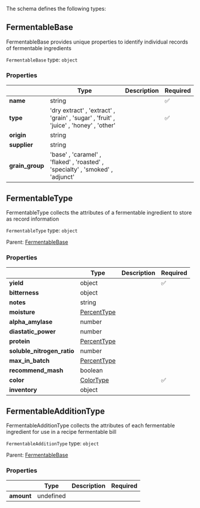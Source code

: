 The schema defines the following types:

## FermentableBase 

FermentableBase provides unique properties to identify individual records of fermentable ingredients

`FermentableBase` type: `object`

### Properties

|   |Type|Description|Required|
|---|----|-----------|--------|
| **name** | string|  | :white_check_mark: |
| **type** |  'dry extract'  , 'extract'  , 'grain'  , 'sugar'  , 'fruit'  , 'juice'  , 'honey'  , 'other' |  | :white_check_mark: |
| **origin** | string|  |  |
| **supplier** | string|  |  |
| **grain_group** |  'base'  , 'caramel'  , 'flaked'  , 'roasted'  , 'specialty'  , 'smoked'  , 'adjunct' |  |  |

## FermentableType 

FermentableType collects the attributes of a fermentable ingredient to store as record information

`FermentableType` type: `object`

Parent: [FermentableBase](#fermentablebase)

### Properties

|   |Type|Description|Required|
|---|----|-----------|--------|
| **yield** | object|  | :white_check_mark: |
| **bitterness** | object|  |  |
| **notes** | string|  |  |
| **moisture** | [PercentType](measureable_units.json.md#percenttype)|  |  |
| **alpha_amylase** | number|  |  |
| **diastatic_power** | number|  |  |
| **protein** | [PercentType](measureable_units.json.md#percenttype)|  |  |
| **soluble_nitrogen_ratio** | number|  |  |
| **max_in_batch** | [PercentType](measureable_units.json.md#percenttype)|  |  |
| **recommend_mash** | boolean|  |  |
| **color** | [ColorType](measureable_units.json.md#colortype)|  | :white_check_mark: |
| **inventory** | object|  |  |

## FermentableAdditionType 

FermentableAdditionType collects the attributes of each fermentable ingredient for use in a recipe fermentable bill

`FermentableAdditionType` type: `object`

Parent: [FermentableBase](#fermentablebase)

### Properties

|   |Type|Description|Required|
|---|----|-----------|--------|
| **amount** | undefined|  |  |

